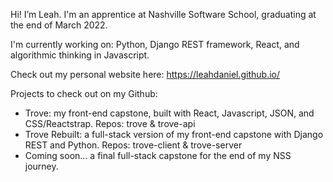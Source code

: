 Hi! I’m Leah. I'm an apprentice at Nashville Software School, graduating at the end of March 2022.

I'm currently working on: Python, Django REST framework, React, and algorithmic thinking in Javascript.

Check out my personal website here: https://leahdaniel.github.io/

Projects to check out on my Github:

- Trove: my front-end capstone, built with React, Javascript, JSON, and CSS/Reactstrap. Repos: trove & trove-api
- Trove Rebuilt: a full-stack version of my front-end capstone with Django REST and Python. Repos: trove-client & trove-server
- Coming soon... a final full-stack capstone for the end of my NSS journey.
<!---
LeahDaniel/LeahDaniel is a ✨ special ✨ repository because its `README.md` (this file) appears on your GitHub profile.
You can click the Preview link to take a look at your changes.
--->
